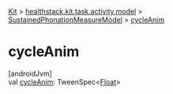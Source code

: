 
[Kit](../../../kit.html) > [healthstack.kit.task.activity.model](../index.html) > [SustainedPhonationMeasureModel](index.html) > [cycleAnim](cycle-anim.html)



# cycleAnim



[androidJvm]\
val [cycleAnim](cycle-anim.html): TweenSpec&lt;[Float](https://kotlinlang.org/api/latest/jvm/stdlib/kotlin/-float/index.html)&gt;




